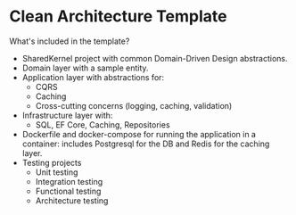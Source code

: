 # Clean Architecture Template

What's included in the template?

- SharedKernel project with common Domain-Driven Design abstractions.
- Domain layer with a sample entity.
- Application layer with abstractions for:
    - CQRS
    - Caching
    - Cross-cutting concerns (logging, caching, validation)
- Infrastructure layer with:
    - SQL, EF Core, Caching, Repositories
- Dockerfile and docker-compose for running the application in a container: includes Postgresql for the DB and Redis for the caching layer.
- Testing projects
    - Unit testing
    - Integration testing
    - Functional testing
    - Architecture testing
